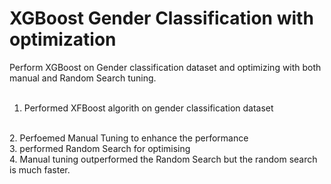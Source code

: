 # XGBoost Gender Classification with optimization
Perform XGBoost on Gender classification dataset and optimizing with both manual and Random Search tuning. 
<br/>
<br/>
1. Performed XFBoost algorith on gender classification dataset
<br/>
2. Perfoemed Manual Tuning to enhance the performance
<br/>
3. performed Random Search for optimising
<br/>
4. Manual tuning outperformed the Random Search but the random search is much faster.
